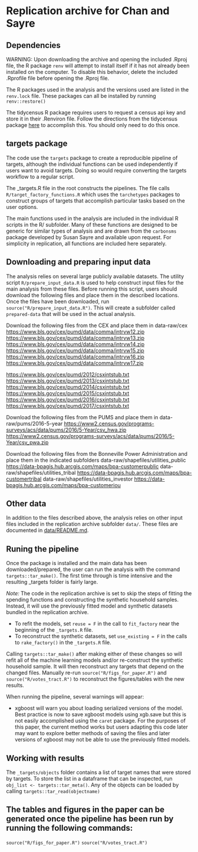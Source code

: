 # Replication archive for Chan and Sayre

## Dependencies
WARNING: Upon downloading the archive and opening the included .Rproj file, the R package `renv` will attempt to install itself if it has not already been installed on the computer. To disable this behavior, delete the included .Rprofile file before opening the .Rproj file.

The R packages used in the analysis and the versions used are listed in the `renv.lock` file. These packages can all be installed by running `renv::restore()`

The tidycensus R package requires users to request a census api key and store it in their .Renviron file. Follow the directions from the tidycensus package [here](https://walker-data.com/tidycensus/articles/basic-usage.html) to accomplish this. You should only need to do this once.

## targets package
The code use the `targets` package to create a reproducible pipeline of targets, although the individual functions can be used independently if users want to avoid targets. Doing so would require converting the targets workflow to a regular script.

The _targets.R file in the root constructs the pipelines. The file calls `R/target_factory_functions.R` which uses the `tarchetypes` packages to construct groups of targets that accomplish particular tasks based on the user options.

The main functions used in the analysis are included in the individual R scripts in the R/ subfolder. Many of these functions are designed to be generic for similar types of analysis and are drawn from the `carbonsms` package developed by Susan Sayre and available upon request. For simplicity in replication, all functions are included here separately.

## Downloading and preparing input data
The analysis relies on several large publicly available datasets. The utility script `R/prepare_input_data.R` is used to help construct input files for the main analysis from these files. Before running this script, users should download the following files and place them in the described locations. Once the files have been downloaded, run `source("R/prepare_input_data.R")`. This will create a subfolder called `prepared-data` that will be used in the actual analysis.

Download the following files from the CEX and place them in data-raw/cex
https://www.bls.gov/cex/pumd/data/comma/intrvw12.zip
https://www.bls.gov/cex/pumd/data/comma/intrvw13.zip
https://www.bls.gov/cex/pumd/data/comma/intrvw14.zip
https://www.bls.gov/cex/pumd/data/comma/intrvw15.zip
https://www.bls.gov/cex/pumd/data/comma/intrvw16.zip
https://www.bls.gov/cex/pumd/data/comma/intrvw17.zip

https://www.bls.gov/cex/pumd/2012/csxintstub.txt
https://www.bls.gov/cex/pumd/2013/csxintstub.txt
https://www.bls.gov/cex/pumd/2014/csxintstub.txt
https://www.bls.gov/cex/pumd/2015/csxintstub.txt
https://www.bls.gov/cex/pumd/2016/csxintstub.txt
https://www.bls.gov/cex/pumd/2017/csxintstub.txt

Download the following files from the PUMS and place them in data-raw/pums/2016-5-year
https://www2.census.gov/programs-surveys/acs/data/pums/2016/5-Year/csv_hwa.zip
https://www2.census.gov/programs-surveys/acs/data/pums/2016/5-Year/csv_pwa.zip

Download the following files from the Bonneville Power Administration and place them in the indicated subfolders
data-raw/shapefiles/utilities_public 
https://data-bpagis.hub.arcgis.com/maps/bpa-customerpublic
data-raw/shapefiles/utilities_tribal
https://data-bpagis.hub.arcgis.com/maps/bpa-customertribal
data-raw/shapefiles/utilities_investor
https://data-bpagis.hub.arcgis.com/maps/bpa-customeriou

## Other data
In addition to the files described above, the analysis relies on other input files included in the replication archive subfolder `data/`. These files are documented in [data/README.md](data/README.md).

## Runing the pipeline
Once the package is installed and the main data has been downloaded/prepared, the user can run the analysis with the command `targets::tar_make()`. The first time through is time intensive and the resulting _targets folder is fairly large.

*Note:* The code in the replication archive is set to skip the steps of fitting the spending functions and constructing the synthetic household samples. Instead, it will use the previously fitted model and synthetic datasets bundled in the replication archive. 
- To refit the models, set `reuse = F` in the call to `fit_factory` near the beginning of the `_targets.R` file.
- To reconstruct the synthetic datasets, set `use_existing = F` in the calls to `rake_factory()` in the `_targets.R` file.

Calling `targets::tar_make()` after making either of these changes so will refit all of the machine learning models and/or re-construct the synthetic household sample. It will then reconstruct any targets that depend on the changed files. Manually re-run `source("R/figs_for_paper.R")` and `source("R/votes_tract.R")` to reconstruct the figures/tables with the new results.

When running the pipeline, several warnings will appear:

- xgboost will warn you about loading serialized versions of the model. Best practice is now to save xgboost models using xgb.save but this is not easily accomplished using the `caret` package. For the purposes of this paper, the current method works but users adapting this code later may want to explore better methods of saving the files and later versions of xgboost may not be able to use the previously fitted models.

## Working with results
The `_targets/objects` folder contains a list of target names that were stored by targets. To store the list in a dataframe that can be inspected, run `obj_list <- targets::tar_meta()`. Any of the objects can be loaded by calling `targets::tar_read(objectname)`

## The tables and figures in the paper can be generated once the pipeline has been run by running the following commands:

`source("R/figs_for_paper.R")`
`source("R/votes_tract.R")`